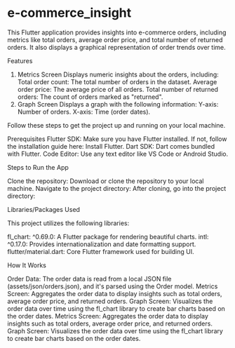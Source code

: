 # e-commerce_insight
This Flutter application provides insights into e-commerce orders, including metrics like total orders, average order price, and total number of returned orders. It also displays a graphical representation of order trends over time.

Features
1. Metrics Screen
Displays numeric insights about the orders, including:
Total order count: The total number of orders in the dataset.
Average order price: The average price of all orders.
Total number of returned orders: The count of orders marked as "returned".
2. Graph Screen
Displays a graph with the following information:
Y-axis: Number of orders.
X-axis: Time (order dates).

Follow these steps to get the project up and running on your local machine.

Prerequisites
Flutter SDK: Make sure you have Flutter installed. If not, follow the installation guide here: Install Flutter.
Dart SDK: Dart comes bundled with Flutter.
Code Editor: Use any text editor like VS Code or Android Studio.

Steps to Run the App

Clone the repository: Download or clone the repository to your local machine.
Navigate to the project directory: After cloning, go into the project directory:

Libraries/Packages Used

This project utilizes the following libraries:

fl_chart: ^0.69.0: A Flutter package for rendering beautiful charts.
intl: ^0.17.0: Provides internationalization and date formatting support.
flutter/material.dart: Core Flutter framework used for building UI.

How It Works

Order Data: The order data is read from a local JSON file (assets/json/orders.json), and it's parsed using the Order model.
Metrics Screen: Aggregates the order data to display insights such as total orders, average order price, and returned orders.
Graph Screen: Visualizes the order data over time using the fl_chart library to create bar charts based on the order dates.
Metrics Screen: Aggregates the order data to display insights such as total orders, average order price, and returned orders.
Graph Screen: Visualizes the order data over time using the fl_chart library to create bar charts based on the order dates.
